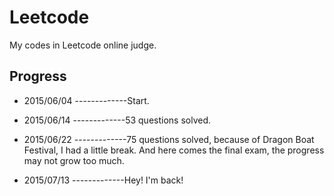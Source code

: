 # Leetcode
My codes in Leetcode online judge. 

## Progress
- 2015/06/04 -------------Start.

- 2015/06/14 -------------53 questions solved.  

- 2015/06/22 -------------75 questions solved, because of Dragon Boat Festival, I had a little break. And here comes the final exam, the progress may not grow too much.

- 2015/07/13 -------------Hey! I'm back!
